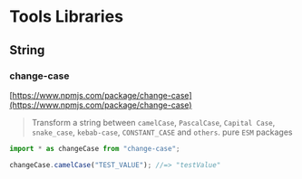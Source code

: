 # Tools Libraries

## String

### change-case

[https://www.npmjs.com/package/change-case](https://www.npmjs.com/package/change-case)

> Transform a string between `camelCase`, `PascalCase`, `Capital Case`, `snake_case`, `kebab-case`, `CONSTANT_CASE` and `others`. pure `ESM` packages

```js
import * as changeCase from "change-case";

changeCase.camelCase("TEST_VALUE"); //=> "testValue"
```